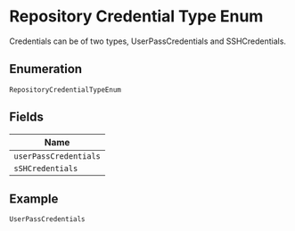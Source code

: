
# Repository Credential Type Enum

Credentials can be of two types, UserPassCredentials and SSHCredentials.

## Enumeration

`RepositoryCredentialTypeEnum`

## Fields

| Name |
|  --- |
| `userPassCredentials` |
| `sSHCredentials` |

## Example

```
UserPassCredentials
```


